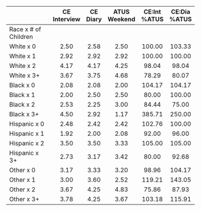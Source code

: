 
|                      | CE<br>Interview |  CE<br>Diary | ATUS<br>Weekend | CE:Int<br>%ATUS | CE:Dia<br>%ATUS |
| -------------------- | :----------: | :----------: | :----------: | :----------: | :----------: |
| Race x # of Children |              |              |              |              |              |
| White x 0            |         2.50 |         2.58 |         2.50 |       100.00 |       103.33 |
| White x 1            |         2.92 |         2.92 |         2.92 |       100.00 |       100.00 |
| White x 2            |         4.17 |         4.17 |         4.25 |        98.04 |        98.04 |
| White x 3+           |         3.67 |         3.75 |         4.68 |        78.29 |        80.07 |
| Black x 0            |         2.08 |         2.08 |         2.00 |       104.17 |       104.17 |
| Black x 1            |         2.00 |         2.50 |         2.50 |        80.00 |       100.00 |
| Black x 2            |         2.53 |         2.25 |         3.00 |        84.44 |        75.00 |
| Black x 3+           |         4.50 |         2.92 |         1.17 |       385.71 |       250.00 |
| Hispanic x 0         |         2.48 |         2.42 |         2.42 |       102.76 |       100.00 |
| Hispanic x 1         |         1.92 |         2.00 |         2.08 |        92.00 |        96.00 |
| Hispanic x 2         |         3.50 |         3.50 |         3.33 |       105.00 |       105.00 |
| Hispanic x 3+        |         2.73 |         3.17 |         3.42 |        80.00 |        92.68 |
| Other x 0            |         3.17 |         3.33 |         3.20 |        98.96 |       104.17 |
| Other x 1            |         3.00 |         3.60 |         2.52 |       119.21 |       143.05 |
| Other x 2            |         3.67 |         4.25 |         4.83 |        75.86 |        87.93 |
| Other x 3+           |         3.78 |         4.25 |         3.67 |       103.18 |       115.91 |

